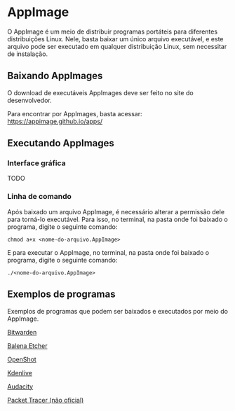 # AppImage

O AppImage é um meio de distribuir programas portáteis para diferentes distribuições Linux. Nele, basta baixar um único arquivo executável, e este arquivo pode ser executado em qualquer distribuição Linux, sem necessitar de instalação.

## Baixando AppImages

O download de executáveis AppImages deve ser feito no site do desenvolvedor.

Para encontrar por AppImages, basta acessar: https://appimage.github.io/apps/

## Executando AppImages

### Interface gráfica

TODO

### Linha de comando

Após baixado um arquivo AppImage, é necessário alterar a permissão dele para torná-lo executável. Para isso, no terminal, na pasta onde foi baixado o programa, digite o seguinte comando:

```
chmod a+x <nome-do-arquivo.AppImage>
```

E para executar o AppImage, no terminal, na pasta onde foi baixado o programa, digite o seguinte comando:

```
./<nome-do-arquivo.AppImage>
```

## Exemplos de programas

Exemplos de programas que podem ser baixados e executados por meio do AppImage.

[Bitwarden](https://bitwarden.com/download/)

[Balena Etcher](https://etcher.balena.io/)

[OpenShot](https://www.openshot.org/download/)

[Kdenlive](https://kdenlive.org/en/download/)

[Audacity](https://www.audacityteam.org/download/linux/)

[Packet Tracer (não oficial)](https://github.com/Diolinux/PacketTracer-AppImage/releases/tag/Packet-Tracer-AppImage-8.2.2)